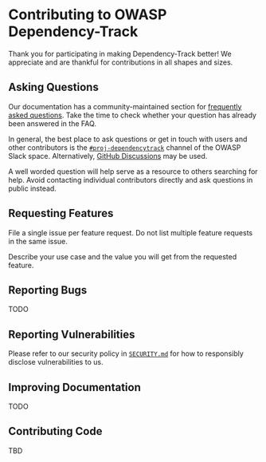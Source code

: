 # Contributing to OWASP Dependency-Track

Thank you for participating in making Dependency-Track better! We appreciate and are thankful for contributions in
all shapes and sizes.

## Asking Questions

Our documentation has a community-maintained section for [frequently asked questions](https://docs.dependencytrack.org/FAQ/).
Take the time to check whether your question has already been answered in the FAQ.

In general, the best place to ask questions or get in touch with users and other contributors is the 
[`#proj-dependencytrack`](https://dependencytrack.org/slack) channel of the OWASP Slack space. 
Alternatively, [GitHub Discussions](https://github.com/DependencyTrack/dependency-track/discussions) may be used.

A well worded question will help serve as a resource to others searching for help. Avoid contacting individual
contributors directly and ask questions in public instead.

## Requesting Features

File a single issue per feature request. Do not list multiple feature requests in the same issue.

Describe your use case and the value you will get from the requested feature.

## Reporting Bugs

TODO

## Reporting Vulnerabilities

Please refer to our security policy in [`SECURITY.md`](./SECURITY.md) for how to responsibly disclose vulnerabilities to us.

## Improving Documentation

TODO

## Contributing Code

TBD